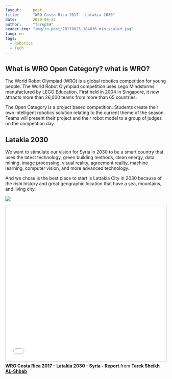 ```yaml
---
layout:     post
title:      "WRO Costa Rica 2017 - Latakia 2030"
date:       2020-06-22 
author:     "TarepSH"
header-img: "img/in-post/20170825_184636-min-scaled.jpg"
lang: en
tags:
  - Robotics
  - Tech
---
```

## What is WRO Open Category? what is WRO?

The World Robot Olympiad (WRO) is a global robotics competition for young people. The World Robot Olympiad competition uses Lego Mindstorms manufactured by LEGO Education. First held in 2004 in Singapore, it now attracts more than 26,000 teams from more than 65 countries.

The Open Category is a project based competition. Students create their own intelligent robotics solution relating to the current theme of the season. Teams will present their project and their robot model to a group of judges on the competition day.

## Latakia 2030

We want to stimulate our vision for Syria in 2030 to be a smart country that uses the latest technology, green building methods, clean energy, data mining, image processing, visual reality, agreement reality, machine learning, computer vision, and more advanced technology. 

And we chose is the best place to start is Lattakia City in 2030 because of the rishi history and great geographic location that have a sea, mountains, and living city.

![](https://www.youtube.com/watch?v=p3rBSB9RmV4)


<iframe src="//www.slideshare.net/slideshow/embed_code/key/7c8YY6xVouGbqX" width="595" height="485" frameborder="0" marginwidth="0" marginheight="0" scrolling="no" style="border:1px solid #CCC; border-width:1px; margin-bottom:5px; max-width: 100%;" allowfullscreen> </iframe> <div style="margin-bottom:5px"> <strong> <a href="//www.slideshare.net/tarepsh/wro-costa-rica-2017-latakia-2030-syria-report" title="WRO Costa Rica 2017 – Latakia 2030 - Syria - Report " target="_blank">WRO Costa Rica 2017 – Latakia 2030 - Syria - Report </a> </strong> from <strong><a href="https://www.slideshare.net/tarepsh" target="_blank">Tarek Sheikh AL-Shbab</a></strong> </div>